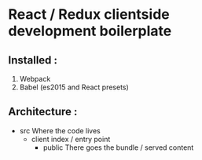 # React / Redux clientside development boilerplate

## Installed :
1. Webpack
2. Babel (es2015 and React presets)

## Architecture :
* src
Where the code lives
  * client
  index / entry point
    * public
    There goes the bundle / served content
